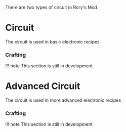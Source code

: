 There are two types of circuit in Rory's Mod

# Circuit

The circuit is used in basic electronic recipes

### Crafting

!!! note
	This section is still in development

# Advanced Circuit

The circuit is used in more advanced electronic recipes

### Crafting

!!! note
	This section is still in development
